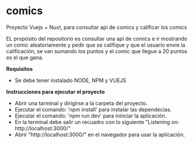 # comics
Proyecto Vuejs + Nuxt, para consultar api de comics y calificar los comics

EL propósito del repositorio es consultar una api de comics e ir mostrando un comic aleatoriamente y pedir que se califique
y que el usuario envíe la calificación, se van sumando los puntos y el comic que llegue a 20 puntos es el que gana.

**Requisitos**
* Se debe tener instalado NODE, NPM y VUEJS

**Instrucciones para ejecutar el proyecto**
* Abrir una tarminal y dirigirse a la carpeta del proyecto.
* Ejecutar el comando: 'npm install' para instalar las dependecias.
* Ejecutar el comando: 'npm run dev' para ininciar la aplicación.
* En la terminal debe salir un recuadro con lo siguiente "Listening on: http://localhost:3000/"
* Abrir "http://localhost:3000/" en el navegador para usar la aplicación.


